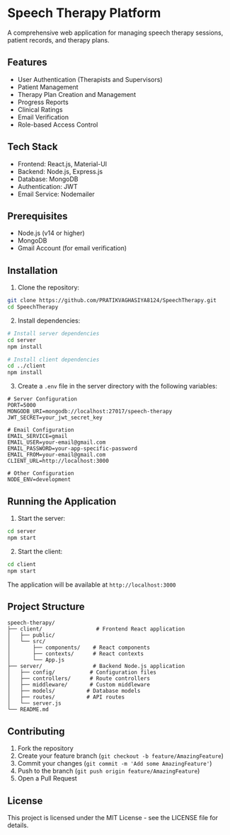 # Speech Therapy Platform

A comprehensive web application for managing speech therapy sessions, patient records, and therapy plans.

## Features

- User Authentication (Therapists and Supervisors)
- Patient Management
- Therapy Plan Creation and Management
- Progress Reports
- Clinical Ratings
- Email Verification
- Role-based Access Control

## Tech Stack

- Frontend: React.js, Material-UI
- Backend: Node.js, Express.js
- Database: MongoDB
- Authentication: JWT
- Email Service: Nodemailer

## Prerequisites

- Node.js (v14 or higher)
- MongoDB
- Gmail Account (for email verification)

## Installation

1. Clone the repository:
```bash
git clone https://github.com/PRATIKVAGHASIYA8124/SpeechTherapy.git
cd SpeechTherapy
```

2. Install dependencies:
```bash
# Install server dependencies
cd server
npm install

# Install client dependencies
cd ../client
npm install
```

3. Create a `.env` file in the server directory with the following variables:
```env
# Server Configuration
PORT=5000
MONGODB_URI=mongodb://localhost:27017/speech-therapy
JWT_SECRET=your_jwt_secret_key

# Email Configuration
EMAIL_SERVICE=gmail
EMAIL_USER=your-email@gmail.com
EMAIL_PASSWORD=your-app-specific-password
EMAIL_FROM=your-email@gmail.com
CLIENT_URL=http://localhost:3000

# Other Configuration
NODE_ENV=development
```

## Running the Application

1. Start the server:
```bash
cd server
npm start
```

2. Start the client:
```bash
cd client
npm start
```

The application will be available at `http://localhost:3000`

## Project Structure

```
speech-therapy/
├── client/                 # Frontend React application
│   ├── public/
│   └── src/
│       ├── components/    # React components
│       ├── contexts/      # React contexts
│       └── App.js
├── server/                # Backend Node.js application
│   ├── config/           # Configuration files
│   ├── controllers/      # Route controllers
│   ├── middleware/       # Custom middleware
│   ├── models/          # Database models
│   ├── routes/          # API routes
│   └── server.js
└── README.md
```

## Contributing

1. Fork the repository
2. Create your feature branch (`git checkout -b feature/AmazingFeature`)
3. Commit your changes (`git commit -m 'Add some AmazingFeature'`)
4. Push to the branch (`git push origin feature/AmazingFeature`)
5. Open a Pull Request

## License

This project is licensed under the MIT License - see the LICENSE file for details.
